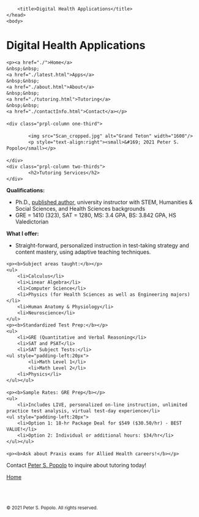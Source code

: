 <html>
	<head>
		<meta charset="UTF-8" />
		<meta name="viewport" content="width=device-width, initial-scale=1, maximum-scale=1, user-scalable=no" />
		<meta http-equiv="X-UA-Compatible" content="IE=edge" />


		<title>Digital Health Applications</title>
	</head>
	<body>
	
<div class="prpl-row">
	<div class="prpl-column two-thirds">
			<h1>Digital Health Applications</h1>
	</div>
	
	<p><a href="./">Home</a>
	&nbsp;&nbsp;
	<a href="./latest.html">Apps</a>
	&nbsp;&nbsp;
	<a href="./about.html">About</a>
	&nbsp;&nbsp;
	<a href="./tutoring.html">Tutoring</a>
	&nbsp;&nbsp;
	<a href="./contactInfo.html">Contact</a></p>
	
	<div class="prpl-column one-third">
	
  			<img src="Scan_cropped.jpg" alt="Grand Teton" width="1600"/>
  			<p style="text-align:right"><small>&#169; 2021 Peter S. Popolo</small></p>

	</div>
	<div class="prpl-column two-thirds">
			<h2>Tutoring Services</h2>
	</div>
</div>

<div class="prpl-row">
	<p><b>Qualifications:</b></p> 
	<ul>
  		<li>Ph.D., <a href= "https://www.researchgate.net/profile/Peter_Popolo/research" target="_blank">published author</a>, university instructor with STEM, Humanities & Social Sciences, and Health Sciences backgrounds</li>
		<li>GRE = 1410 (323), SAT = 1280, MS: 3.4 GPA, BS: 3.842 GPA, HS Valedictorian</li>
	</ul>
	<p><b>What I offer:</b></p> 
	<ul>
  		<li>Straight-forward, personalized instruction in test-taking strategy and content mastery, using adaptive teaching techniques.</li>
	</ul>
	
	<p><b>Subject areas taught:</b></p>
	<ul>
  		<li>Calculus</li>
		<li>Linear Algebra</li>
		<li>Computer Science</li>
		<li>Physics (for Health Sciences as well as Engineering majors)</li>
		<li>Human Anatomy & Physiology</li>
		<li>Neuroscience</li>
	</ul>
	<p><b>Standardized Test Prep:</b></p>
	<ul>
		<li>GRE (Quantitative and Verbal Reasoning</li>
		<li>SAT and PSAT</li>
		<li>SAT Subject Tests:</li>
	<ul style="padding-left:20px">
    		<li>Math Level 1</li>
    		<li>Math Level 2</li>
		<li>Physics</li>
	</ul></ul>
	
	<p><b>Sample Rates: GRE Prep</b></p>
	<ul>
		<li>Includes LIVE, personalized on-line instruction, unlimited practice test analysis, virtual test-day experience</li>
	<ul style="padding-left:20px">
  		<li>Option 1: 18-hr Package Deal for $549 ($30.50/hr) - BEST VALUE!</li>
		<li>Option 2: Individual or additional hours: $34/hr</li>
	</ul></ul>
	
	<p><b>Ask about Praxis exams for Allied Health careers!</b></p>

</div>

<p>Contact <a href="mailto:peterpopolo@gmail.com?subject=Tutoring inquiry"> Peter S. Popolo</a> to inquire about tutoring today!</p>

<a href="./">Home</a>

<br><br><p><small>&#169; 2021 Peter S. Popolo. All rights reserved.</small></p>

